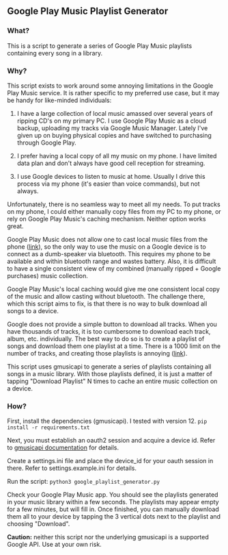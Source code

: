 ## Google Play Music Playlist Generator

### What?
This is a script to generate a series of Google Play Music playlists containing every song in a library.

### Why?
This script exists to work around some annoying limitations in the Google Play Music service. It is rather specific to my preferred use case, but it may be handy for like-minded individuals:

1. I have a large collection of local music amassed over several years of ripping CD's on my primary PC. I use Google Play Music as a cloud backup, uploading my tracks via Google Music Manager. Lately I've given up on buying physical copies and have switched to purchasing through Google Play.

2. I prefer having a local copy of all my music on my phone. I have limited data plan and don't always have good cell reception for streaming.

3. I use Google devices to listen to music at home. Usually I drive this process via my phone (it's easier than voice commands), but not always.

Unfortunately, there is no seamless way to meet all my needs. To put tracks on my phone, I could either manually copy files from my PC to my phone, or rely on Google Play Music's caching mechanism. Neither option works great.

Google Play Music does not allow one to cast local music files from the phone ([link][1]), so the only way to use the music on a Google device is to connect as a dumb-speaker via bluetooth. This requires my phone to be available and within bluetooth range and wastes battery. Also, it is difficult to have a single consistent view of my combined (manually ripped + Google purchases) music collection.

Google Play Music's local caching would give me one consistent local copy of the music and allow casting without bluetooth. The challenge there, which this script aims to fix, is that there is no way to bulk download all songs to a device.

Google does not provide a simple button to download all tracks. When you have thousands of tracks, it is too cumbersome to download each track, album, etc. individually. The best way to do so is to create a playlist of songs and download them one playlist at a time. There is a 1000 limit on the number of tracks, and creating those playlists is annoying ([link][2]).

This script uses gmusicapi to generate a series of playlists containing all songs in a music library. With those playlists defined, it is just a matter of tapping "Download Playlist" N times to cache an entire music collection on a device.

[1]: https://productforums.google.com/forum/#!msg/play/MCr2OckaOt0/aw5uMq8mDQAJ
[2]: https://productforums.google.com/forum/#!msg/play/tCEea8gAKvQ/Leje9ie0BQAJ


### How?
First, install the dependencies (gmusicapi). I tested with version 12. `pip install -r requirements.txt`

Next, you must establish an oauth2 session and acquire a device id. Refer to [gmusicapi documentation](https://unofficial-google-music-api.readthedocs.io/en/latest/reference/mobileclient.html#setup-and-login) for details.

Create a settings.ini file and place the device_id for your oauth session in there. Refer to settings.example.ini for details.

Run the script: `python3 google_playlist_generator.py`

Check your Google Play Music app. You should see the playlists generated in your music library within a few seconds. The playlists may appear empty for a few minutes, but will fill in. Once finished, you can manually download them all to your device by tapping the 3 vertical dots next to the playlist and choosing "Download".

**Caution:** neither this script nor the underlying gmusicapi is a supported Google API. Use at your own risk.

